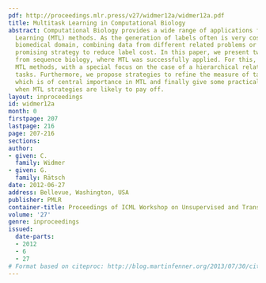 ```yaml
---
pdf: http://proceedings.mlr.press/v27/widmer12a/widmer12a.pdf
title: Multitask Learning in Computational Biology
abstract: Computational Biology provides a wide range of applications for Multitask
  Learning (MTL) methods. As the generation of labels often is very costly in the
  biomedical domain, combining data from different related problems or tasks is a
  promising strategy to reduce label cost. In this paper, we present two problems
  from sequence biology, where MTL was successfully applied. For this, we use regularization-based
  MTL methods, with a special focus on the case of a hierarchical relationship between
  tasks. Furthermore, we propose strategies to refine the measure of task relatedness,
  which is of central importance in MTL and finally give some practical guidelines,
  when MTL strategies are likely to pay off.
layout: inproceedings
id: widmer12a
month: 0
firstpage: 207
lastpage: 216
page: 207-216
sections: 
author:
- given: C.
  family: Widmer
- given: G.
  family: Rätsch
date: 2012-06-27
address: Bellevue, Washington, USA
publisher: PMLR
container-title: Proceedings of ICML Workshop on Unsupervised and Transfer Learning
volume: '27'
genre: inproceedings
issued:
  date-parts:
  - 2012
  - 6
  - 27
# Format based on citeproc: http://blog.martinfenner.org/2013/07/30/citeproc-yaml-for-bibliographies/
---
```

